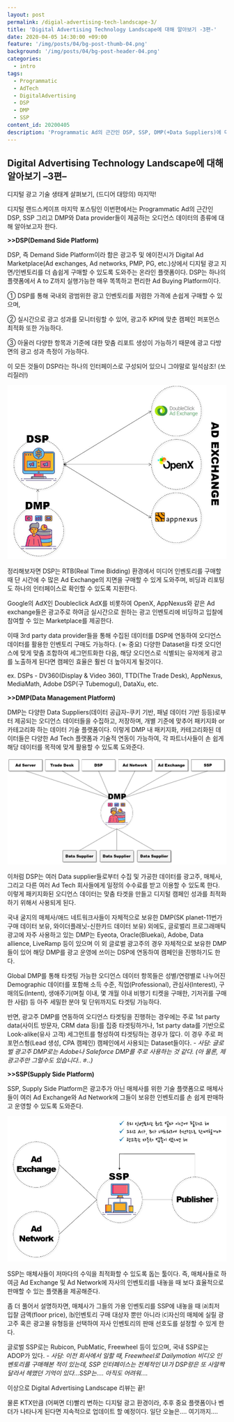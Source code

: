 ```yaml
---
layout: post
permalink: /digial-advertising-tech-landscape-3/
title: 'Digital Advertising Technology Landscape에 대해 알아보기 -3편-'
date: 2020-04-05 14:30:00 +09:00
feature: '/img/posts/04/bg-post-thumb-04.png'
background: '/img/posts/04/bg-post-header-04.png'
categories:
  - intro
tags:
  - Programmatic
  - AdTech
  - DigitalAdvertising
  - DSP
  - DMP
  - SSP
content_id: 20200405
description: 'Programmatic Ad의 근간인 DSP, SSP, DMP(+Data Suppliers)에 대하여'
---
```




## Digital Advertising Technology Landscape에 대해 알아보기 –3편–

디지털 광고 기술 생태계 살펴보기, (드디어 대망의) 마지막!



디지털 랜드스케이프 마지막 포스팅인 이번편에서는 Programmatic Ad의 근간인 DSP, SSP 그리고 DMP와 Data provider들이 제공하는 오디언스 데이터의 종류에 대해 알아보고자 한다.



**>>DSP(Demand Side Platform)**

DSP, 즉 Demand Side Platform이라 함은 광고주 및 에이전시가 Digital Ad Marketplace(Ad exchanges, Ad networks, PMP, PG, etc.)상에서 디지털 광고 지면/인벤토리를 더 솝쉽게 구매할 수 있도록 도와주는 온라인 플랫폼이다. DSP는 하나의 플랫폼에서 A to Z까지 실행가능한 매우 똑똑하고 편리한 Ad Buying Platform이다.

① DSP를 통해 국내외 광범위한 광고 인벤토리를 저렴한 가격에 손쉽게 구매할 수 있으며,

② 실시간으로 광고 성과를 모니터링할 수 있어, 광고주 KPI에 맞춘 캠페인 퍼포먼스 최적화 또한 가능하다.

③ 아울러 다양한 항목과 기준에 대한 맞춤 리포트 생성이 가능하기 때문에 광고 다방면의 광고 성과 측정이 가능하다.

이 모든 것들이 DSP라는 하나의 인터페이스로 구성되어 있으니 그야말로 일석삼조! (쏘리질러!)



![DSP](/img/posts/04/dsp.JPG)



정리해보자면 DSP는 RTB(Real Time Bidding) 환경에서 미디어 인벤토리를 구매할때 단 시간에 수 많은 Ad Exchange의 지면을 구매할 수 있게 도와주며, 비딩과 리포팅도 하나의 인터페이스로 확인할 수 있도록 지원한다.

Google의 AdX인 Doubleclick AdX를 비롯하여 OpenX, AppNexus와 같은 Ad exchange들은 광고주로 하여금 실시간으로 원하는 광고 인벤토리에 비딩하고 입찰에 참여할 수 있는 Marketplace를 제공한다.

이때 3rd party data provider들을 통해 수집된 데이터를 DSP에 연동하여 오디언스 데이터를 활용한 인벤토리 구매도 가능하다. (☜ 중요) 다양한 Dataset을 타겟 오디언스에 맞게 맞춤 조합하여 세그먼트화한 다음, 해당 오디언스로 식별되는 유저에게 광고를 노출하게 된다면 캠페인 효율은 훨씬 더 높아지게 될것이다.

ex. DSPs - DV360(Display & Video 360), TTD(The Trade Desk), AppNexus, MediaMath, Adobe DSP(구 Tubemogul), DataXu, etc.



**>>DMP(Data Management Platform)**

DMP는 다양한 Data Suppliers(데이터 공급자-쿠키 기반, 패널 데이터 기반 등등)로부터 제공되는 오디언스 데이터들을 수집하고, 저장하며, 개별 기준에 맞추어 패키지화 or 카테고리화 하는 데이터 기술 플랫폼이다. 이렇게 DMP 내 패키지화, 카테고리화된 데이터들은 다양한 Ad Tech 플랫폼과 기술적 연동이 가능하여, 각 파트너사들이 손 쉽게 해당 데이터를 목적에 맞게 활용할 수 있도록 도와준다.



![DSP](/img/posts/04/dmp.JPG)



이처럼 DSP는 여러 Data supplier들로부터 수집 및 가공한 데이터를 광고주, 매체사, 그리고 다른 여러 Ad Tech 회사들에게 일정의 수수료를 받고 이용할 수 있도록 한다.  이렇게 패키지화된 오디언스 데이터는 맞춤 타겟을 만들고 디지털 캠페인 성과를 최적화하기 위해서 사용되게 된다.

국내 굴지의 매체사/애드 네트워크사들이 자체적으로 보유한 DMP(SK planet-11번가 구매 데이터 보유, 와이더플래닛-신한카드 데이터 보유) 외에도, 글로벌리 프로그래매틱 광고에 자주 사용하고 있는 DMP는 Eyeota, Oracle(Bluekai), Adobe, Data allience, LiveRamp 등이 있으며 이 외 글로벌 광고주의 경우 자체적으로 보유한 DMP들이 있어 해당 DMP를 광고 운영에 쓰이는 DSP에 연동하여 캠페인을 진행하기도 한다.

Global DMP를 통해 타겟팅 가능한 오디언스 데이터 항목들은 성별/연령별로 나누어진 Demographic 데이터를 포함해 소득 수준, 직업(Professional), 관심사(Interest), 구매의도(Intent), 생애주기(며칠 이내, 몇 개월 이내 비행기 티켓을 구매한, 기저귀를 구매한 사람) 등 아주 세밀한 분야 및 단위까지도 타겟팅 가능하다.

반면, 광고주 DMP를 연동하여 오디언스 타겟팅을 진행하는 경우에는 주로 1st party data(사이트 방문자, CRM data 등)를 집중 타겟팅하거나, 1st party data를 기반으로 Look-alike(유사 고객) 세그먼트를 형성하여 타겟팅하는 경우가 많다. 이 경우 주로 퍼포먼스형(Lead 생성, CPA 캠페인) 캠페인에서 사용되는 Dataset들이다. *- 사담: 글로벌 광고주 DMP로는 Adobe나 Saleforce DMP를 주로 사용하는 것 같다. (아 물론, 제 광고주만 그럴수도 있습니다..ㅎ..)*



**>>SSP(Supply Side Platform)**

SSP, Supply Side Platform은 광고주가 아닌 매체사를 위한 기술 플랫폼으로 매체사들이 여러 Ad Exchange와 Ad Network에 그들이 보유한 인벤토리를 손 쉽게 판매하고 운영할 수 있도록 도와준다.



![SSP](/img/posts/04/ssp.JPG)



SSP는 매체사들이 저마다의 수익을 최적화할 수 있도록 돕는 툴이다. 즉, 매체사들로 하여금 Ad Exchange 및 Ad Network에  자사의 인벤토리를 내놓을 때 보다 효율적으로 판매할 수 있는 플랫폼을 제공해준다.

좀 더 풀어서 설명하자면, 매체사가 그들의 가용 인벤토리를 SSP에 내놓을 때 ⒜최저 입찰 금액(floor price), ⒝인벤토리 구매 대상자 뿐만 아니라 ⒞자신의 매체에 실릴 광고주 혹은 광고물 유형등을 선택하여 자사 인벤토리의 판매 선호도를 설정할 수 있게 한다.

글로벌 SSP로는 Rubicon, PubMatic, Freewheel 등이 있으며, 국내 SSP로는 ADOP가 있다. *- 사담: 이전 회사에서 일할 때, Freewheel로 Dailymotion 비디오 인벤토리를 구매해본 적이 있는데, SSP 인터페이스는 전체적인 UI가 DSP랑은 또 사알짝 달라서 헤맸던 기억이 있다...SSP는.... 아직도 어려워....*



이상으로 Digital Advertising Landscape 리뷰는 끝!

물론 KTX만큼 (어쩌면 더)빨리 변하는 디지털 광고 환경이라, 추후 중요 플랫폼이나 벤더가 나타나게 된다면 지속적으로 업데이트 할 예정이다. 일단 오늘은.... 여기까지....
